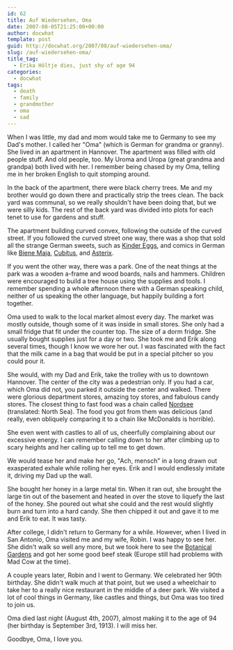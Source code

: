 ```yaml
---
id: 62
title: Auf Wiedersehen, Oma
date: 2007-08-05T21:25:00+00:00
author: docwhat
template: post
guid: http://docwhat.org/2007/08/auf-wiedersehen-oma/
slug: /auf-wiedersehen-oma/
title_tag:
  - Erika Höltje dies, just shy of age 94
categories:
  - docwhat
tags:
  - death
  - family
  - grandmother
  - oma
  - sad
---
```


When I was little, my dad and mom would take me to Germany to see my Dad's mother.  I called her "Oma" (which is German for grandma or granny).  She lived in an apartment in Hannover.  The apartment was filled with old people stuff.  And old people, too.  My Uroma and Uropa (great grandma and grandpa) both lived with her.  I remember being chased by my Oma, telling me in her broken English to quit stomping around.

In the back of the apartment, there were black cherry trees.  Me and my brother would go down there and practically strip the trees clean.  The back yard was communal, so we really shouldn't have been doing that, but we were silly kids.  The rest of the back yard was divided into plots for each tenet to use for gardens and stuff.

The apartment building curved convex, following the outside of the curved street.  If you followed  the curved street one way, there was a shop that sold all the strange German sweets, such as <a href="http://en.wikipedia.org/wiki/Kinder_Surprise">Kinder Eggs</a>, and comics in German like <a href="http://en.wikipedia.org/wiki/Maya_the_Bee">Biene Maja</a>, <a href="http://en.wikipedia.org/wiki/Cubitus">Cubitus</a>, and <a href="http://en.wikipedia.org/wiki/Asterix">Asterix</a>.

If you went the other way, there was a park.  One of the neat things at the park was a wooden a-frame and wood boards, nails and hammers.  Children were encouraged to build a tree house using the supplies and tools.  I remember spending a whole afternoon there with a German speaking child, neither of us speaking the other language, but happily building a fort together.

Oma used to walk to the local market almost every day.  The market was mostly outside, though some of it was inside in small stores.  She only had a small fridge that fit under the counter top.  The size of a dorm fridge.  She usually bought supplies just for a day or two.  She took me and Erik along several times, though I know we wore her out.  I was fascinated with the fact that the milk came in a bag that would be put in a special pitcher so you could pour it.

She would, with my Dad and Erik, take the trolley with us to downtown Hannover. The center of the city was a pedestrian only.  If you had a car, which Oma did not, you parked it outside the center and walked.  There were glorious department stores, amazing toy stores, and fabulous candy stores.  The closest thing to fast food was a chain called <a href="http://www.nordsee.com/">Nordsee</a> (translated: North Sea).  The food you got from them was delicious (and really, even obliquely comparing it to a chain like McDonalds is horrible).

She even went with castles to all of us, cheerfully complaining about our excessive energy.  I can remember calling down to her after climbing up to scary heights and her calling up to tell me to get down.

We would tease her and make her go, "Ach, mensch" in a long drawn out exasperated exhale while rolling her eyes.  Erik and I would endlessly imitate it, driving my Dad up the wall.

She bought her honey in a large metal tin.  When it ran out, she brought the large tin out of the basement and heated in over the stove to liquefy the last of the honey.  She poured out what she could and the rest would slightly burn and turn into a hard candy.  She then chipped it out and gave it to me and Erik to eat.  It was tasty.

After college, I didn't return to Germany for a while. However, when I lived in San Antonio, Oma visited me and my wife, Robin.  I was happy to see her.  She didn't walk so well any more, but we took here to see the <a href="http://www.sabot.org/">Botanical Gardens</a> and got her some good beef steak (Europe still had problems with Mad Cow at the time).

A couple years later, Robin and I went to Germany.  We celebrated her 90th birthday.  She didn't walk much at that point, but we used a wheelchair to take her to a really nice restaurant in the middle of a deer park.  We visited a lot of cool things in Germany, like castles and things, but Oma was too tired to join us.

Oma died last night (August 4th, 2007), almost making it to the age of 94 (her birthday is September 3rd, 1913).  I will miss her.

Goodbye, Oma, I love you.
